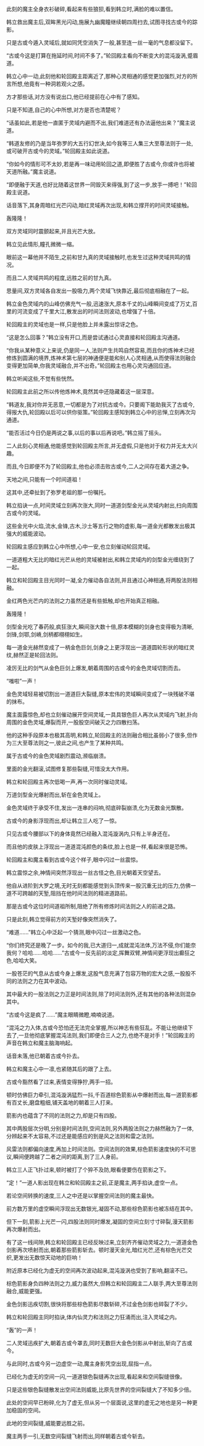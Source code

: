 
此刻的魔主全身衣衫破碎,看起来有些狼狈,看到韩立时,满脸的难以置信。

韩立救出魔主后,双眸黑光闪动,施展九幽魔瞳继续朝四周扫去,试图寻找古或今的踪影。

只是古或今遁入灵域后,就如同凭空消失了一般,甚至连一丝一毫的气息都没留下。

“古或今这是打算在拖延时间,时间不多了。”轮回殿主看向不断变大的混沌漩涡,蹙眉道。

韩立心中一动,此刻他和轮回殿主距离近了,那种心灵相通的感觉更加强烈,对方的所言所想,他竟有一种洞若观火之感。

方才那些话,对方没有说出口,他已经提前在心中有了感知。

只是不知道,自己的心中所想,对方是否也清楚呢？

“话虽如此,若是他一直匿于灵域内避而不出,我们难道还有办法逼他出来？”魔主说道。

“韩道友修的乃是当年弥罗的大五行幻世决,如今我等三人集三大至尊法则于一处,或可破开古或今的灵域。”轮回殿主如此说道。

“你如今的情形可不太妙,若是再一味动用轮回之道,即便胜了古或今,你或许也将被天道所融。”魔主说道。

“即便融于天道,也好比随着这世界一同毁灭来得强,到了这一步,放手一搏吧！”轮回殿主说道。

话音落下,其身周暗红光芒闪动,暗红灵域再次出现,和韩立撑开的时间灵域接触。

轰隆隆！

双方灵域同时震颤起来,并且光芒大放。

韩立见此情形,瞳孔微微一缩。

眼前这一幕他并不陌生,之前和甘九真的灵域接触时,也发生过这种灵域共鸣的情况。

而且二人灵域共鸣的程度,远胜之前的甘九真。

思量间,双方灵域各自发出一股吸力,两个灵域飞快靠近,最后彻底相融在了一起。

韩立金色灵域内的山峰仿佛充气一般,迅速涨大,原本千丈的山峰瞬间变成了万丈,百里的河流变成了千里大江,散发出的时间法则波动,也增强了十倍。

轮回殿主的灵域也是一样,只是他脸上并未露出惊讶之色。

“这是怎么回事？”韩立没有开口,而是尝试通过心灵直接和轮回殿主沟通道。

“你我从某种意义上来说,仍是同一人,法则产生共鸣自然容易,而且你的炼神术已经修炼到圆满的境界,炼神术第七层的神通便是能和别人心灵相通,从而使得法则融合变得更加简单,你我灵域融合,并不出奇。”轮回殿主也用心灵沟通回应道。

韩立听闻这些,不觉有些恍然。

轮回殿主此前之所以传他炼神术,竟然其中还隐藏着这一层深意。

“韩道友,我对你并无恶意,一切都是为了对抗古或今。只要阁下能助我灭了古或今,得报大仇,轮回殿以后可以供你驱策。”轮回殿主感知到韩立心中的忌惮,立刻再次沟通道。

“能否活过今日仍是两说之事,以后的事以后再说吧。”韩立摇了摇头。

二人此刻心灵相通,他能感觉到轮回殿主所言,并无虚假,只是他对于权力并无太大兴趣。

而且,今日即便不为了轮回殿主,他也必须击败古或今,二人之间存在着大道之争。

天地之间,只能有一个时间道祖！

这其中,还牵扯到了弥罗老祖的那一份嘱托。

韩立掐诀一点,时间灵域立刻再次涨大,同时一道道剑型金光从灵域内射出,扫向周围古或今的灵域。

这些金光中火焰,流水,金锋,古木,沙土等五行之物的虚影,每一道金光都散发出极其强大的威能波动。

轮回殿主感应到韩立心中所想,心中一安,也立刻催动轮回灵域。

一道道粗大无比的暗红光芒从他的灵域被射出,和韩立灵域内的剑型金光缠绕到了一起。

韩立和轮回殿主目光同时一凝,全力催动各自法则,并且通过心神相通,将两股法则相融。

金红两色光芒内的法则之力虽然还是有些抵触,却也开始真正相融。

轰隆隆！

剑型金光吃了春药般,疯狂涨大,瞬间涨大数十倍,原本模糊的剑身也变得极为清晰,剑锋,剑鄂,剑嵴,剑柄都栩栩如生。

每一道金光赫然变成了一柄金色巨剑,剑身之上更浮现出一道道圆轮形状的暗红灵纹,赫然正是轮回法则。

凌厉无比的剑气从金色巨剑上爆发,朝着周围的古或今的金色灵域切割而去。

“嗤啦”一声！

金色灵域轻易被切割出一道道巨大裂缝,原本宏伟的灵域瞬间变成了一块残破不堪的抹布。

魔主面露惊色,却也立刻催动展开空间灵域,一具具银色巨人再次从灵域内飞射,扑向周围的金色灵域,爆裂而开,一股股空间破灭之力四散扫荡。

他的这种手段原本也极其高明,和韩立,轮回殿主的法则融合相比虽弱小了很多,但作为三大至尊法则之一,彼此之间,也产生了某种共鸣。

属于古或今的金色灵域剧烈震动,濒临崩溃。

里面的金光翻滚,试图修复那些裂缝,可惜没太大作用。

韩立和轮回殿主再次低喝一声,再一次同时催动灵域。

万道剑型金光爆射而出,斩在金色灵域上。

金色灵域终于承受不住,发出一连串的闷响,彻底碎裂崩溃,化为无数金光飘散。

古或今的身影浮现而出,却让韩立三人吃了一惊。

只见古或今腰部以下的身体竟然已经融入混沌漩涡内,只有上半身还在。

而且他的皮肤上浮现出一道道混沌颜色的条纹,脸上也是一样,看起来很是恐怖。

轮回殿主和魔主看到古或今这个样子,眼中闪过一丝震惊。

韩立震惊之余,神情间突然浮现出一丝古怪之色,目光朝着天空望去。

他自从进阶到大罗之境,无时无刻都能感觉到头顶传来一股沉重无比的压力,仿佛一道不可跨越的天堑,阻挡在他时间法则的精进道路前。

那是古或今这位时间道祖所制,阻绝了所有修炼时间法则之人的前进之路。

只是此刻,韩立觉得前方的天堑好像突然消失了。

“难道……”韩立心中泛起一个猜测,眼中闪过一丝激动之色。

“你们终究还是晚了一步。如今的我,已大道归一,成就混沌法体,万法不侵,你们能奈我何？哈哈……哈哈……”古或今一反先前的淡定,挥舞双臂,神情间更浮现出癫狂之色,哈哈大笑。

一股苍茫的气息从古或今身上爆发,这股气息充满了包容万物的宏大之感,一股股不同的法则之力在其中波动。

其中最大的一股法则之力正是时间法则,除了时间法则外,还有其他的各种法则混杂其中。

“古或今这是疯了……”魔主眼睛微瞪,喃喃说道。

“混沌之力入体,古或今恐怕还无法完全掌握,所以神志有些狂乱。不能让他继续下去了,一旦他彻底掌握混沌法则,我们即便合三人之力,也绝不是对手！”轮回殿主的声音在韩立和魔主脑海响起。

话音未落,他已朝着古或今扑去。

韩立和魔主心中一凛,也紧随其后的跟了上去。

古或今豁然看了过来,表情变得狰狞,两手一招。

顿时仿佛巨力牵引,混沌漩涡猛烈一抖,千百道棕色箭影从中爆射而出,每一道箭影都有百丈长,磨盘粗细,铺天盖地的朝着三人打来。

箭影内也蕴含了不同的法则之力,却是只有四股。

其中两股层次分明,分别是时间法则,空间法则,另外两股法则之力赫然融为了一体,分辨起来不太容易,不过还是能感应的到是风之法则和雷之法则。

风雷法则都偏向速度,再加上时间法则。空间法则的效果,棕色箭影速度快的不可思议,瞬间便跨越了二者之间的距离,到了三人身前。

韩立三人正飞扑过来,顿时被打了个猝不及防,眼看便要伤在箭影之下。

“定！”一道人影出现在韩立和轮回殿主之前,正是魔主,两手掐诀,虚空一点。

若论空间转换的速度,三人之中还是以掌握空间法则的魔主最快。

前方数万里的虚空瞬间浮现出无数银光,凝固不动,那些棕色箭影也被冻结在其中。

但下一刻,箭影上光芒一闪,四股法则同时爆发,凝固的空间立刻寸寸碎裂,漫天箭影再次爆射而出。

有了这一线间隙,韩立和轮回殿主已经反映过来,立刻齐齐催动灵域之力,一道道金色剑影再次喷射而出,朝着那些箭影斩去。顿时漫天金光,暗红光芒,还有棕色光芒交织,更发出无数惊天动地的巨响！

附近原本已经化为虚无的空间再次波动起来,混沌漩涡也受到了影响,翻滚不已。

棕色箭影身负四种法则之力,威力虽然大,但韩立和轮回殿主二人联手,两大至尊法则融合,威能更强。

金色剑影迅疾切割,很快将那些棕色箭影尽数斩碎,不过金色剑影也碎裂了不少。

韩立和轮回殿主同时掐诀,体内仙灵力和法则之力狂涌而出,注入灵域之内。

“轰”的一声！

二人灵域迅疾扩大,朝着古或今罩去,同时无数巨大金色剑影从中射出,斩向了古或今。

与此同时,古或今另一边虚空一动,魔主身影凭空出现,屈指一点。

已经化为虚无的空间一闪,一道道银色裂缝再次出现,看起来和空间裂缝很像。

只是这些银色裂缝散发出空间法则威能,比原先世界的空间裂缝大了不知多少倍。

此处的空间早已粉碎,化为了虚无,但从另一个层面说,这里的虚无之地也是另一种更加稳固的空间。

此地的空间裂缝,威能要远胜之前。

魔主两手一引,无数空间裂缝飞射而出,同样朝着古或今斩去。
